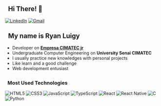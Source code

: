 ## &nbsp; Hi There! 👋


[![LinkedIn](https://img.shields.io/badge/linkedin-%230077B5.svg?style=for-the-badge&logo=linkedin&logoColor=white)](https://www.linkedin.com/in/RyanLuigy/)
[![Gmail](https://img.shields.io/badge/luigyryan@gmail.com-D14836?style=for-the-badge&logo=gmail&logoColor=white)](mailto:luigyryan@gmail.com) 

## &nbsp; My name is Ryan Luigy
 
 - Developer on <u>**[Empresa CIMATEC jr](https://cimatecjr.com.br/?midia=adwords&keyword=cimatec%20jr&gad_source=1&gclid=Cj0KCQiA7NO7BhDsARIsADg_hIYu-QhPwYz1DU1-RR4TtdgCm0IQe7AMxJwAu4-_Xs91dTZleJOlK7saAvP2EALw_wcB)**</u>
 - Undergraduate Computer Engineering on **University Senai CIMATEC**
 - I usually practice new knowledges with personal projects
 - Like learn and a good challenge
 - Web development entusiast
 
##

### &nbsp; Most Used Technologies

![HTML5](https://img.shields.io/badge/html5-%23E34F26.svg?style=for-the-badge&logo=html5&logoColor=white) ![CSS3](https://img.shields.io/badge/css3-%231572B6.svg?style=for-the-badge&logo=css3&logoColor=white) ![JavaScript](https://img.shields.io/badge/javascript-%23323330.svg?style=for-the-badge&logo=javascript&logoColor=%23F7DF1E) ![TypeScript](https://img.shields.io/badge/typescript-%23007ACC.svg?style=for-the-badge&logo=typescript&logoColor=white) ![React](https://img.shields.io/badge/react-%2320232a.svg?style=for-the-badge&logo=react&logoColor=%2361DAFB) ![React Native](https://img.shields.io/badge/react_native-%2320232a.svg?style=for-the-badge&logo=react&logoColor=%2361DAFB)   ![C](https://img.shields.io/badge/c-%2300599C.svg?style=for-the-badge&logo=c&logoColor=white) ![Python](https://img.shields.io/badge/python-3670A0?style=for-the-badge&logo=python&logoColor=ffdd54)
